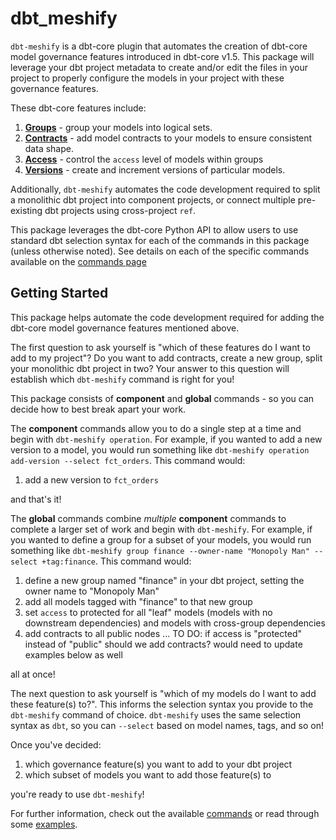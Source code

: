 # dbt_meshify

`dbt-meshify` is a dbt-core plugin that automates the creation of dbt-core model governance features introduced in dbt-core v1.5. This package will leverage your dbt project metadata to create and/or edit the files in your project to properly configure the models in your project with these governance features.

These dbt-core features include:

1. __[Groups](https://docs.getdbt.com/docs/build/groups)__ - group your models into logical sets.
2. __[Contracts](https://docs.getdbt.com/docs/collaborate/govern/model-contracts)__ - add model contracts to your models to ensure consistent data shape.
3. __[Access](https://docs.getdbt.com/docs/collaborate/govern/model-access)__ - control the `access` level of models within groups
4. __[Versions](https://docs.getdbt.com/docs/collaborate/govern/model-versions)__ - create and increment versions of particular models.

Additionally, `dbt-meshify` automates the code development required to split a monolithic dbt project into component projects, or connect multiple pre-existing dbt projects using cross-project `ref`.

This package leverages the dbt-core Python API to allow users to use standard dbt selection syntax for each of the commands in this package (unless otherwise noted). See details on each of the specific commands available on the [commands page](commands.md)

## Getting Started

This package helps automate the code development required for adding the dbt-core model governance features mentioned above. 

The first question to ask yourself is "which of these features do I want to add to my project"? Do you want to add contracts, create a new group, split your monolithic dbt project in two? Your answer to this question will establish which `dbt-meshify` command is right for you! 

This package consists of **component** and **global** commands - so you can decide how to best break apart your work. 

The **component** commands allow you to do a single step at a time and begin with `dbt-meshify operation`. For example, if you wanted to add a new version to a model, you would run something like `dbt-meshify operation add-version --select fct_orders`. This command would:
1. add a new version to `fct_orders`

and that's it!

The **global** commands combine _multiple_ **component** commands to complete a larger set of work and begin with `dbt-meshify`. For example, if you wanted to define a group for a subset of your models, you would run something like `dbt-meshify group finance --owner-name "Monopoly Man" --select +tag:finance`. This command would:
1. define a new group named "finance" in your dbt project, setting the owner name to "Monopoly Man"
2. add all models tagged with "finance" to that new group
3. set `access` to protected for all "leaf" models (models with no downstream dependencies) and models with cross-group dependencies
4. add contracts to all public nodes ... TO DO: if access is "protected" instead of "public" should we add contracts? would need to update examples below as well

all at once!

The next question to ask yourself is "which of my models do I want to add these feature(s) to?". This informs the selection syntax you provide to the `dbt-meshify` command of choice. `dbt-meshify` uses the same selection syntax as `dbt`, so you can `--select` based on model names, tags, and so on!

Once you've decided:
1. which governance feature(s) you want to add to your dbt project
2. which subset of models you want to add those feature(s) to

you're ready to use `dbt-meshify`!

For further information, check out the available [commands](commands.md) or read through some [examples](examples.md).